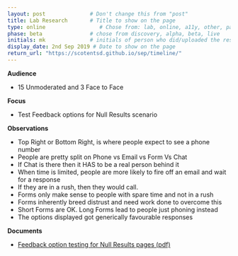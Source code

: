 ```yaml
---
layout: post              # Don't change this from "post"
title: Lab Research       # Title to show on the page
type: online                 # Chose from: lab, online, a11y, other, partner
phase: beta               # chose from discovery, alpha, beta, live
initials: mk              # initials of person who did/uploaded the research
display_date: 2nd Sep 2019 # Date to show on the page
return_url: "https://scotentsd.github.io/sep/timeline/"         
---
```

**Audience**
- 15 Unmoderated and 3 Face to Face

**Focus**
- Test Feedback options for Null Results scenario

**Observations**
- Top Right or Bottom Right, is where people expect to see a phone number
- People are pretty split on Phone vs Email vs Form Vs Chat
- If Chat is there then it HAS to be a real person behind it
- When time is limited, people are more likely to fire off an email and wait for a response
- If they are in a rush, then they would call.
- Forms only make sense to people with spare time and not in a rush
- Forms inherently breed distrust and need work done to overcome this
- Short Forms are OK. Long Forms lead to people just phoning instead
- The options displayed got generically favourable responses

**Documents**
- [ Feedback option testing for Null Results pages (pdf) ](../files/SEP_2019_Sep_Contect_us_when_you_dont_find_anything_Testing.pdf)
